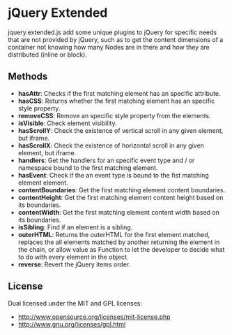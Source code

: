 jQuery Extended
==================================================

jquery.extended.js add some unique plugins to jQuery for specific needs that are not provided by jQuery, such as to get the content dimensions of a container not knowing how many Nodes are in there and how they are distributed (inline or block).

Methods
--------------------------------------

- **hasAttr**: Checks if the first matching element has an specific attribute.	
- **hasCSS**: Returns whether the first matching element has an specific style property.
- **removeCSS**: Remove an specific style property from the elements.
- **isVisible**: Check element visibility.
- **hasScrollY**: Check the existence of vertical scroll in any given element, but iframe.
- **hasScrollX**: Check the existence of horizontal scroll in any given element, but iframe.
- **handlers**: Get the handlers for an specific event type and / or namespace bound to the first matching element.
- **hasEvent**: Check if the an event type is bound to the fist matching element element.
- **contentBoundaries**: Get the first matching element content boundaries.
- **contentHeight**: Get the first matching element content height based on its boundaries.
- **contentWidth**: Get the first matching element content width based on its boundaries.
- **isSibling**: Find if an element is a sibling.
- **outerHTML**: Returns the outerHTML for the first element matched, replaces the all elements matched by another returning the element in the chain, or allow value as Function to let the developer to decide what to do with every element in the object.
- **reverse**: Revert the jQuery items order.

License
--------------------------------------

Dual licensed under the MIT and GPL licenses:
- http://www.opensource.org/licenses/mit-license.php
- http://www.gnu.org/licenses/gpl.html
